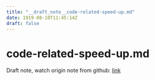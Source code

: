 ```yaml
---
title: "__draft_note__code-related-speed-up.md"
date: 1919-08-10T11:45:14Z
draft: false
---
```


# code-related-speed-up.md

Draft note, watch origin note from github: [link](https://github.com/tinghaolai/just-random-note/blob/master/kafka/code-related-speed-up.md)